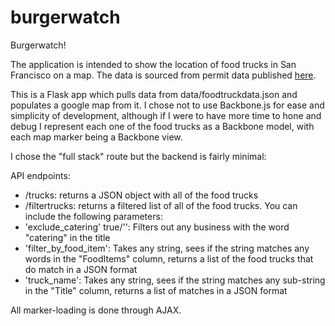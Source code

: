 burgerwatch
===========

Burgerwatch!

The application is intended to show the location of food trucks in San Francisco on a map. The data is sourced from permit data published [here](https://data.sfgov.org/Permitting/Mobile-Food-Facility-Permit/rqzj-sfat).

This is a Flask app which pulls data from data/foodtruckdata.json and populates a google map from it. I chose not to use Backbone.js for ease and simplicity of development, although if I were to have more time to hone and debug I represent each one of the food trucks as a Backbone model, with each map marker being a Backbone view.

I chose the "full stack" route but the backend is fairly minimal:

API endpoints:
 * /trucks: returns a JSON object with all of the food trucks 
 * /filtertrucks: returns a filtered list of all of the food trucks. You can include the following parameters:
  * 'exclude_catering' true/'': Filters out any business with the word "catering" in the title
  * 'filter_by_food_item': Takes any string, sees if the string matches any words in the "FoodItems" column, returns a list of the food trucks that do match in a JSON format
  * 'truck_name': Takes any string, sees if the string matches any sub-string in the "Title" column, returns a list of matches in a JSON format
  
  
All marker-loading is done through AJAX.


